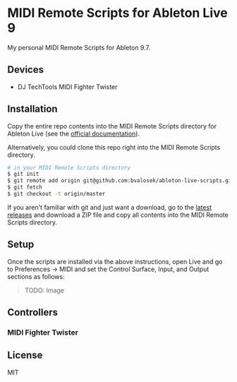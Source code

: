# MIDI Remote Scripts for Ableton Live 9

My personal MIDI Remote Scripts for Ableton 9.7.

## Devices

* DJ TechTools MIDI Fighter Twister

## Installation

Copy the entire repo contents into the MIDI Remote Scripts directory for
Ableton Live (see the [official
documentation](https://www.ableton.com/en/help/article/install-third-party-remote-script/)).

Alternatively, you could clone this repo right into the MIDI Remote Scripts
directory.

```bash
# in your MIDI Remote Scripts directory
$ git init
$ git remote add origin git@github.com:bvalosek/ableton-live-scripts.git
$ git fetch
$ git checkout -t origin/master
```

If you aren't familiar with git and just want a download, go to the [latest
releases](https://github.com/bvalosek/ableton-live-scripts/releases) and
download a ZIP file and copy all contents into the MIDI Remote Scripts
directory.

## Setup

Once the scripts are installed via the above instructions, open Live and go to
Preferences -> MIDI and set the Control Surface, Input, and Output sections as
follows:

> TODO: Image

## Controllers

### MIDI Fighter Twister

## License

MIT

